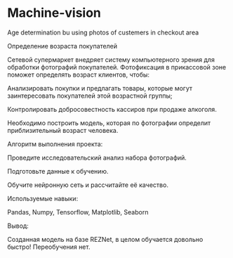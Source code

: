 # Machine-vision
Age determination bu using photos of custemers in checkout area

Определение возраста покупателей
 
Сетевой супермаркет внедряет систему компьютерного зрения для обработки фотографий покупателей. Фотофиксация в прикассовой зоне поможет определять возраст клиентов, чтобы:

Анализировать покупки и предлагать товары, которые могут заинтересовать покупателей этой возрастной группы;

Контролировать добросовестность кассиров при продаже алкоголя.

Необходимо построить модель, которая по фотографии определит приблизительный возраст человека. 

Алгоритм выполнения проекта:

Проведите исследовательский анализ набора фотографий.

Подготовьте данные к обучению.

Обучите нейронную сеть и рассчитайте её качество.


Используемые навыки:

Pandas, Numpy, Tensorflow, Matplotlib, Seaborn

Вывод:

Созданная модель на базе REZNet, в целом обучается довольно быстро! Переобучения нет.
